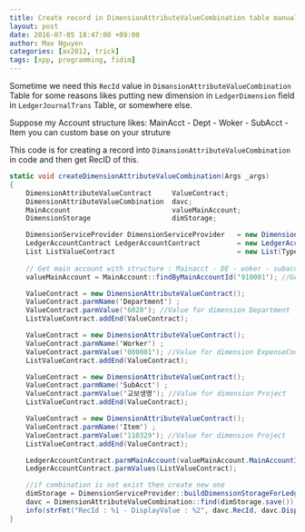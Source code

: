 ```yaml
---
title: Create record in DimensionAttributeValueCombination table manually.
layout: post
date: 2016-07-05 18:47:00 +09:00
author: Max Nguyen
categories: [ax2012, trick]
tags: [xpp, programming, fidim]
---
```


Sometime we need this `RecId` value in `DimansionAttributeValueCombination` Table for some reasons likes putting new dimension in `LedgerDimension` field in `LedgerJournalTrans` Table, or somewhere else.

Suppose my Account structure likes: MainAcct - Dept - Woker - SubAcct - Item
you can custom base on your struture

This code is for creating a record into `DimansionAttributeValueCombination` in code and then get RecID of this. 
 
```csharp
static void createDimensionAttributeValueCombination(Args _args)
{
    DimensionAttributeValueContract     ValueContract;
    DimensionAttributeValueCombination  davc;
    MainAccount                         valueMainAccount;
    DimensionStorage                    dimStorage;

    DimensionServiceProvider DimensionServiceProvider   = new DimensionServiceProvider();
    LedgerAccountContract LedgerAccountContract         = new LedgerAccountContract();
    List ListValueContract                              = new List(Types::Class);
    
    // Get main account with structure : Mainacct - DE - woker - subacct - item
    valueMainAccount = MainAccount::findByMainAccountId('910001'); //Get main account

    ValueContract = new DimensionAttributeValueContract();
    ValueContract.parmName('Department') ;
    ValueContract.parmValue('6020'); //Value for dimension Department
    ListValueContract.addEnd(ValueContract);

    ValueContract = new DimensionAttributeValueContract();
    ValueContract.parmName('Worker') ;
    ValueContract.parmValue('000001'); //Value for dimension ExpenseCode
    ListValueContract.addEnd(ValueContract);

    ValueContract = new DimensionAttributeValueContract();
    ValueContract.parmName('SubAcct') ;
    ValueContract.parmValue('교보생명'); //Value for dimension Project
    ListValueContract.addEnd(ValueContract);

    ValueContract = new DimensionAttributeValueContract();
    ValueContract.parmName('Item') ;
    ValueContract.parmValue('110329'); //Value for dimension Project
    ListValueContract.addEnd(ValueContract);

    LedgerAccountContract.parmMainAccount(valueMainAccount.MainAccountId);
    LedgerAccountContract.parmValues(ListValueContract);

    //if combination is not exist then create new one
    dimStorage = DimensionServiceProvider::buildDimensionStorageForLedgerAccount(LedgerAccountContract);
    davc = DimensionAttributeValueCombination::find(dimStorage.save());
    info(strFmt("RecId : %1 - DisplayValue : %2", davc.RecId, davc.DisplayValue));
}
```


